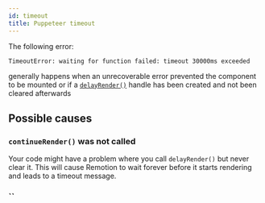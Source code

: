 ```yaml
---
id: timeout
title: Puppeteer timeout
---
```


The following error:

```console
TimeoutError: waiting for function failed: timeout 30000ms exceeded
```

generally happens when an unrecoverable error prevented the component to be mounted or if a [`delayRender()`](/docs/delay-render) handle has been created and not been cleared afterwards

## Possible causes

### `continueRender()` was not called

Your code might have a problem where you call `delayRender()` but never clear it. This will cause Remotion to wait forever before it starts rendering and leads to a timeout message.

### ``
